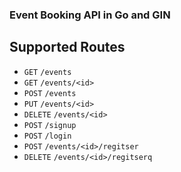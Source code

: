 ### Event Booking API in Go and GIN

## Supported Routes
- `GET` `/events`
- `GET` `/events/<id>`
- `POST` `/events`
- `PUT` `/events/<id>`
- `DELETE` `/events/<id>`
- `POST` `/signup`
- `POST` `/login`
- `POST` `/events/<id>/regitser`
- `DELETE` `/events/<id>/regitserq`